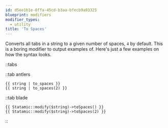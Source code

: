 ```yaml
---
id: d5ee1b1e-0ffa-45cd-b3aa-bfecb9a93325
blueprint: modifiers
modifier_types:
  - utility
title: 'To Spaces'
---
```

Converts all tabs in a string to a given number of spaces, `4` by default. This is a boring modifier to output examples of. Here's just a few examples on how the syntax looks.

::tabs

::tab antlers
```antlers
{{ string | to_spaces }}
{{ string | to_spaces(2) }}
```
::tab blade
```blade
{{ Statamic::modify($string)->toSpaces() }}
{{ Statamic::modify($string)->toSpaces(2) }}
```
::
